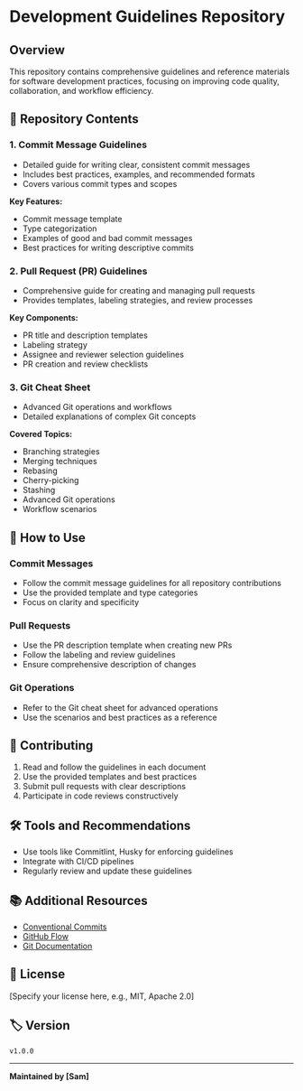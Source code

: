 # Development Guidelines Repository

## Overview
This repository contains comprehensive guidelines and reference materials for software development practices, focusing on improving code quality, collaboration, and workflow efficiency.

## 📂 Repository Contents

### 1. Commit Message Guidelines
- Detailed guide for writing clear, consistent commit messages
- Includes best practices, examples, and recommended formats
- Covers various commit types and scopes

**Key Features:**
- Commit message template
- Type categorization
- Examples of good and bad commit messages
- Best practices for writing descriptive commits

### 2. Pull Request (PR) Guidelines
- Comprehensive guide for creating and managing pull requests
- Provides templates, labeling strategies, and review processes

**Key Components:**
- PR title and description templates
- Labeling strategy
- Assignee and reviewer selection guidelines
- PR creation and review checklists

### 3. Git Cheat Sheet
- Advanced Git operations and workflows
- Detailed explanations of complex Git concepts

**Covered Topics:**
- Branching strategies
- Merging techniques
- Rebasing
- Cherry-picking
- Stashing
- Advanced Git operations
- Workflow scenarios

## 🚀 How to Use

### Commit Messages
- Follow the commit message guidelines for all repository contributions
- Use the provided template and type categories
- Focus on clarity and specificity

### Pull Requests
- Use the PR description template when creating new PRs
- Follow the labeling and review guidelines
- Ensure comprehensive description of changes

### Git Operations
- Refer to the Git cheat sheet for advanced operations
- Use the scenarios and best practices as a reference

## 🤝 Contributing
1. Read and follow the guidelines in each document
2. Use the provided templates and best practices
3. Submit pull requests with clear descriptions
4. Participate in code reviews constructively

## 🛠 Tools and Recommendations
- Use tools like Commitlint, Husky for enforcing guidelines
- Integrate with CI/CD pipelines
- Regularly review and update these guidelines

## 📚 Additional Resources
- [Conventional Commits](https://www.conventionalcommits.org/)
- [GitHub Flow](https://guides.github.com/introduction/flow/)
- [Git Documentation](https://git-scm.com/doc)

## 📝 License
[Specify your license here, e.g., MIT, Apache 2.0]

## 🏷️ Version
`v1.0.0`

---

**Maintained by [Sam]**
